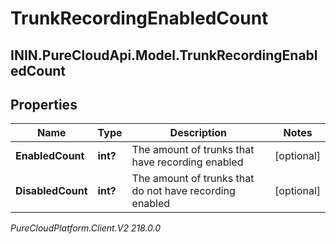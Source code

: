 # TrunkRecordingEnabledCount

## ININ.PureCloudApi.Model.TrunkRecordingEnabledCount

## Properties

|Name | Type | Description | Notes|
|------------ | ------------- | ------------- | -------------|
| **EnabledCount** | **int?** | The amount of trunks that have recording enabled | [optional] |
| **DisabledCount** | **int?** | The amount of trunks that do not have recording enabled | [optional] |



_PureCloudPlatform.Client.V2 218.0.0_

